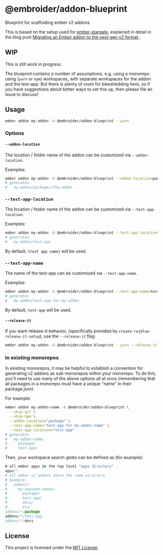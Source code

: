 # @embroider/addon-blueprint

Blueprint for scaffolding ember v2 addons

This is based on the setup used for [ember-stargate](https://github.com/kaliber5/ember-stargate), explained in detail
in the blog post [Migrating an Ember addon to the next-gen v2 format
](https://www.kaliber5.de/de/blog/v2-addon_en).


## WIP

This is still work in progress.

The blueprint contains a number of assumptions, e.g. using a monorepo using (`yarn`  or `npm`) workspaces, with separate workspaces for the addon and the test-app. But there is plenty of room for bikeshedding here, so if you have suggestions about better ways to set this up, then please file an issue to discuss!


## Usage

```bash
ember addon my-addon -b @embroider/addon-blueprint --yarn
```

### Options

#### `--addon-location`

The location / folder name of the addon can be customized via `--addon-location`.

Examples:
```bash
ember addon my-addon -b @embroider/addon-blueprint --addon-location=packages/the-addon
# generates
#   my-addon/packages/the-addon
```

### `--test-app-location`


The location / folder name of the addon can be customized via `--test-app-location`.

Examples:
```bash
ember addon my-addon -b @embroider/addon-blueprint --test-app-location=test-app
# generates
#   my-addon/test-app
```

By default, `{test app name}` will be used.

### `--test-app-name`

The name of the test-app can be customized via `--test-app-name`.

Examples:
```bash
ember addon my-addon -b @embroider/addon-blueprint --test-app-name=test-app-for-my-addon
# generates
#   my-addon/test-app-for-my-addon
```

By default, `test-app` will be used.

#### `--release-it`

If you want release-it behavior, (specifically provided by `create-rwjblue-release-it-setup`),
use the `--release-it` flag

```bash
ember addon my-addon -b @embroider/addon-blueprint --yarn --release-it
```

### In existing monorepos

In existing monorepos, it may be helpful to establish a convention for generating v2 addons as sub-monorepos
within your monorepo.
To do this, you'll need to use many of the above options all at once (remembering that all packages in a monorepo must have a unique "name" in their package.json).

For example:
```bash
ember addon my-addon-name -b @embroider/addon-blueprint \
  --skip-git \
  --skip-npm \
  --addon-location="package" \
  --test-app-name="test-app-for-my-addon-name" \
  --test-app-location="test-app"
# generates
#   my-addon-name/
#     package/
#     test-app/
```

Then, your workspace search globs can be defined as (for example):
```js
# all ember apps in the top level "apps directory"
apps/*
# all ember v2 addons share the same structure
# example:
#   addons/
#     my-awesome-addon/
#       package/
#       test-app/
#       docs/
#       etc/
addons/*/package
addons/*/test-app
addons/*/docs
```


## License

This project is licensed under the [MIT License](LICENSE.md).